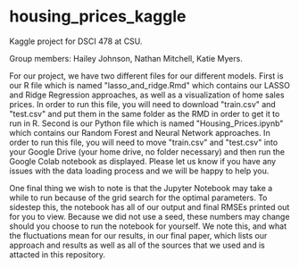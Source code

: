 # housing_prices_kaggle
Kaggle project for DSCI 478 at CSU. 

Group members: Hailey Johnson, Nathan Mitchell, Katie Myers.

For our project, we have two different files for our different models. First is our R file which is named "lasso_and_ridge.Rmd" which contains our LASSO and Ridge Regression approaches, as well as a visualization of home sales prices. In order to run this file, you will need to download "train.csv" and "test.csv" and put them in the same folder as the RMD in order to get it to run in R. Second is our Python file which is named "Housing_Prices.ipynb" which contains our Random Forest and Neural Network approaches. In order to run this file, you will need to move "train.csv" and "test.csv" into your Google Drive (your home drive, no folder necessary) and then run the Google Colab notebook as displayed. Please let us know if you have any issues with the data loading process and we will be happy to help you.

One final thing we wish to note is that the Jupyter Notebook may take a while to run because of the grid search for the optimal parameters. To sidestep this, the notebook has all of our output and final RMSEs printed out for you to view. Because we did not use a seed, these numbers may change should you choose to run the notebook for yourself. We note this, and what the fluctuations mean for our results, in our final paper, which lists our approach and results as well as all of the sources that we used and is attacted in this repository.
